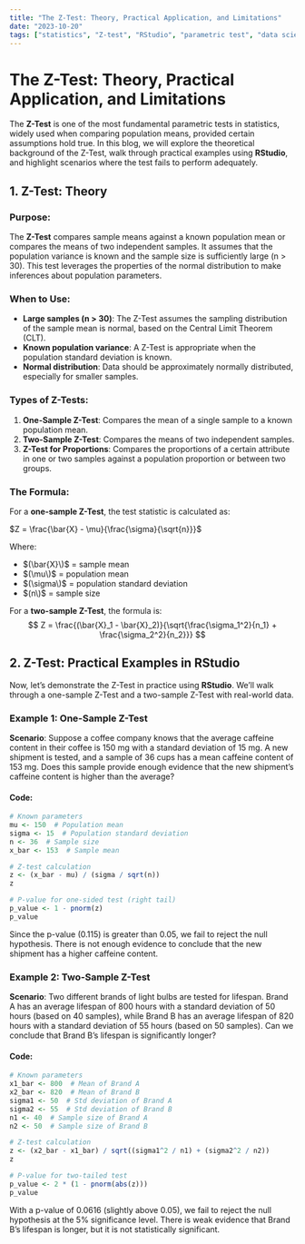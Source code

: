 ```yaml
---
title: "The Z-Test: Theory, Practical Application, and Limitations"
date: "2023-10-20"
tags: ["statistics", "Z-test", "RStudio", "parametric test", "data science"]
---
```


# The Z-Test: Theory, Practical Application, and Limitations

The **Z-Test** is one of the most fundamental parametric tests in statistics, widely used when comparing population means, provided certain assumptions hold true. In this blog, we will explore the theoretical background of the Z-Test, walk through practical examples using **RStudio**, and highlight scenarios where the test fails to perform adequately.

## 1. Z-Test: Theory

### Purpose:
The **Z-Test** compares sample means against a known population mean or compares the means of two independent samples. It assumes that the population variance is known and the sample size is sufficiently large (n > 30). This test leverages the properties of the normal distribution to make inferences about population parameters.

### When to Use:
- **Large samples (n > 30)**: The Z-Test assumes the sampling distribution of the sample mean is normal, based on the Central Limit Theorem (CLT). 
- **Known population variance**: A Z-Test is appropriate when the population standard deviation is known.
- **Normal distribution**: Data should be approximately normally distributed, especially for smaller samples.

### Types of Z-Tests:
1. **One-Sample Z-Test**: Compares the mean of a single sample to a known population mean.
2. **Two-Sample Z-Test**: Compares the means of two independent samples.
3. **Z-Test for Proportions**: Compares the proportions of a certain attribute in one or two samples against a population proportion or between two groups.

### The Formula:
For a **one-sample Z-Test**, the test statistic is calculated as:

$Z = \frac{\bar{X} - \mu}{\frac{\sigma}{\sqrt{n}}}$


Where:
-  $(\bar{X}\)$ = sample mean
- $(\mu\)$ = population mean
- $(\sigma\)$ = population standard deviation
- $(n\)$ = sample size

For a **two-sample Z-Test**, the formula is:
$$
Z = \frac{(\bar{X}_1 - \bar{X}_2)}{\sqrt{\frac{\sigma_1^2}{n_1} + \frac{\sigma_2^2}{n_2}}}
$$

## 2. Z-Test: Practical Examples in RStudio

Now, let’s demonstrate the Z-Test in practice using **RStudio**. We’ll walk through a one-sample Z-Test and a two-sample Z-Test with real-world data.

### Example 1: One-Sample Z-Test

**Scenario**: Suppose a coffee company knows that the average caffeine content in their coffee is 150 mg with a standard deviation of 15 mg. A new shipment is tested, and a sample of 36 cups has a mean caffeine content of 153 mg. Does this sample provide enough evidence that the new shipment’s caffeine content is higher than the average?

#### Code:
```r
# Known parameters
mu <- 150  # Population mean
sigma <- 15  # Population standard deviation
n <- 36  # Sample size
x_bar <- 153  # Sample mean

# Z-test calculation
z <- (x_bar - mu) / (sigma / sqrt(n))
z

# P-value for one-sided test (right tail)
p_value <- 1 - pnorm(z)
p_value
```
Since the p-value (0.115) is greater than 0.05, we fail to reject the null hypothesis. There is not enough evidence to conclude that the new shipment has a higher caffeine content.

### Example 2: Two-Sample Z-Test

**Scenario**: Two different brands of light bulbs are tested for lifespan. Brand A has an average lifespan of 800 hours with a standard deviation of 50 hours (based on 40 samples), while Brand B has an average lifespan of 820 hours with a standard deviation of 55 hours (based on 50 samples). Can we conclude that Brand B’s lifespan is significantly longer?


#### Code:
```r
# Known parameters
x1_bar <- 800  # Mean of Brand A
x2_bar <- 820  # Mean of Brand B
sigma1 <- 50  # Std deviation of Brand A
sigma2 <- 55  # Std deviation of Brand B
n1 <- 40  # Sample size of Brand A
n2 <- 50  # Sample size of Brand B

# Z-test calculation
z <- (x2_bar - x1_bar) / sqrt((sigma1^2 / n1) + (sigma2^2 / n2))
z

# P-value for two-tailed test
p_value <- 2 * (1 - pnorm(abs(z)))
p_value

```

With a p-value of 0.0616 (slightly above 0.05), we fail to reject the null hypothesis at the 5% significance level. There is weak evidence that Brand B’s lifespan is longer, but it is not statistically significant.
